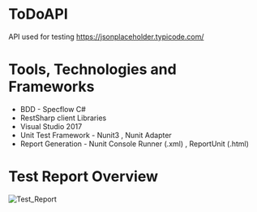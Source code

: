 # ToDoAPI
API used for testing  https://jsonplaceholder.typicode.com/  

# Tools, Technologies and Frameworks
* BDD - Specflow C#
* RestSharp client Libraries
* Visual Studio 2017
* Unit Test Framework - Nunit3 , Nunit Adapter
* Report Generation - Nunit Console Runner (.xml) , ReportUnit (.html)

# Test Report Overview
![Test_Report](https://user-images.githubusercontent.com/67659088/86179552-98ad7780-bb7e-11ea-8b2d-23a4e3ceba07.jpg)
